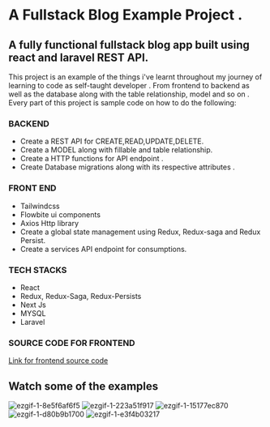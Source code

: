 # A Fullstack Blog Example Project .

## A fully functional fullstack blog app built using react and laravel REST API.

This project is an example of the things i've learnt throughout my journey of learning to code as self-taught developer . From frontend to backend as well as the database along with the 
table relationship, model and so on . Every part of this project is sample code on how to do the following:

### BACKEND
* Create a REST API for CREATE,READ,UPDATE,DELETE.
* Create a MODEL along with fillable and table relationship.
* Create a HTTP functions for API endpoint .
* Create Database migrations along with its respective attributes .

### FRONT END
* Tailwindcss
* Flowbite ui components
* Axios Http library
* Create a global state management using Redux, Redux-saga and Redux Persist.
* Create a services API endpoint for consumptions.


### TECH STACKS
* React
* Redux, Redux-Saga, Redux-Persists
* Next Js
* MYSQL
* Laravel

### SOURCE CODE FOR FRONTEND
[Link for frontend source code](https://github.com/OsmanAli93/nextjs_blog)

## Watch some of the examples

![ezgif-1-8e5f6af6f5](https://github.com/user-attachments/assets/6339a574-beaa-4a9f-86f2-6e249c3c1e25)
![ezgif-1-223a51f917](https://github.com/user-attachments/assets/a8ddec06-c235-4b1f-8cd3-d446b21e49e6)
![ezgif-1-15177ec870](https://github.com/user-attachments/assets/bf4c94aa-b461-48b2-8936-0a7ba8ec6efb)
![ezgif-1-d80b9b1700](https://github.com/user-attachments/assets/c5ededb5-4762-4bd5-a718-ab4b7c3ca323)
![ezgif-1-e3f4b03217](https://github.com/user-attachments/assets/5ff47bf5-71ef-4edb-bf95-4e6139220cfc)

